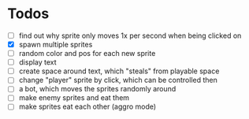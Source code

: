 # Todos
- [ ] find out why sprite only moves 1x per second when being clicked on
- [x] spawn multiple sprites
- [ ] random color and pos for each new sprite
- [ ] display text
- [ ] create space around text, which "steals" from playable space
- [ ] change "player" sprite by click, which can be controlled then
- [ ] a bot, which moves the sprites randomly around
- [ ] make enemy sprites and eat them
- [ ] make sprites eat each other (aggro mode)